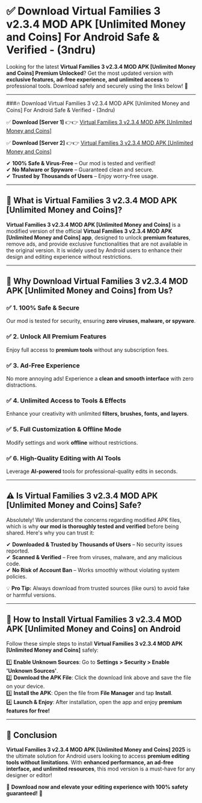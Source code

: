 
# ✅ Download Virtual Families 3 v2.3.4 MOD APK [Unlimited Money and Coins] For Android Safe & Verified -  (3ndru) 

Looking for the latest **Virtual Families 3 v2.3.4 MOD APK [Unlimited Money and Coins] Premium Unlocked**? Get the most updated version with **exclusive features, ad-free experience, and unlimited access** to professional tools. Download safely and securely using the links below! 🚀  

---

###🔥 Download Virtual Families 3 v2.3.4 MOD APK [Unlimited Money and Coins] For Android Safe & Verified -  (3ndru)  

✅ **Download [Server 1]** 👉👉 [Virtual Families 3 v2.3.4 MOD APK [Unlimited Money and Coins] ](https://apkcomod.com?title=Virtual_Families_3_v2.3.4_MOD_APK_[Unlimited_Money_and_Coins])  

✅ **Download [Server 2]** 👉👉 [Virtual Families 3 v2.3.4 MOD APK [Unlimited Money and Coins] ](https://apkcomod.com?title=Virtual_Families_3_v2.3.4_MOD_APK_[Unlimited_Money_and_Coins])  

✔ **100% Safe & Virus-Free** – Our mod is tested and verified!  
✔ **No Malware or Spyware** – Guaranteed clean and secure.  
✔ **Trusted by Thousands of Users** – Enjoy worry-free usage.  

---

## 📌 What is Virtual Families 3 v2.3.4 MOD APK [Unlimited Money and Coins]?  

**Virtual Families 3 v2.3.4 MOD APK [Unlimited Money and Coins]** is a modified version of the official **Virtual Families 3 v2.3.4 MOD APK [Unlimited Money and Coins] app**, designed to unlock **premium features**, remove ads, and provide exclusive functionalities that are not available in the original version. It is widely used by Android users to enhance their design and editing experience without restrictions.  

---

## 🌟 Why Download Virtual Families 3 v2.3.4 MOD APK [Unlimited Money and Coins] from Us?  

### ✅ 1. 100% Safe & Secure  
Our mod is tested for security, ensuring **zero viruses, malware, or spyware**.  

### ✅ 2. Unlock All Premium Features  
Enjoy full access to **premium tools** without any subscription fees.  

### ✅ 3. Ad-Free Experience  
No more annoying ads! Experience a **clean and smooth interface** with zero distractions.  

### ✅ 4. Unlimited Access to Tools & Effects  
Enhance your creativity with unlimited **filters, brushes, fonts, and layers**.  

### ✅ 5. Full Customization & Offline Mode  
Modify settings and work **offline** without restrictions.  

### ✅ 6. High-Quality Editing with AI Tools  
Leverage **AI-powered** tools for professional-quality edits in seconds.  

---

## ⚠️ Is Virtual Families 3 v2.3.4 MOD APK [Unlimited Money and Coins] Safe?  

Absolutely! We understand the concerns regarding modified APK files, which is why **our mod is thoroughly tested and verified** before being shared. Here's why you can trust it:  

✔ **Downloaded & Trusted by Thousands of Users** – No security issues reported.  
✔ **Scanned & Verified** – Free from viruses, malware, and any malicious code.  
✔ **No Risk of Account Ban** – Works smoothly without violating system policies.  

💡 **Pro Tip:** Always download from trusted sources (like ours) to avoid fake or harmful versions.  

---

## 📲 How to Install Virtual Families 3 v2.3.4 MOD APK [Unlimited Money and Coins] on Android  

Follow these simple steps to install **Virtual Families 3 v2.3.4 MOD APK [Unlimited Money and Coins]** safely:  

1️⃣ **Enable Unknown Sources**: Go to **Settings > Security > Enable 'Unknown Sources'**.  
2️⃣ **Download the APK File**: Click the download link above and save the file on your device.  
3️⃣ **Install the APK**: Open the file from **File Manager** and tap **Install**.  
4️⃣ **Launch & Enjoy**: After installation, open the app and enjoy **premium features for free!**  

---

## 🚀 Conclusion  

**Virtual Families 3 v2.3.4 MOD APK [Unlimited Money and Coins] 2025** is the ultimate solution for Android users looking to access **premium editing tools without limitations**. With **enhanced performance, an ad-free interface, and unlimited resources**, this mod version is a must-have for any designer or editor!  

🔻 **Download now and elevate your editing experience with 100% safety guaranteed!** 🔻  
